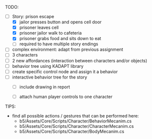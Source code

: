 TODO:
 - [ ] Story: prison escape
   - [x] jailor presses button and opens cell door
   - [x] prisoner leaves cell
   - [x] prisoner jailor walk to cafeteria
   - [x] prisoner grabs food and sits down to eat
   - [ ] required to have multiple story endings
 - [ ] complex environment: adapt from previous assignment
 - [ ] 3 characters
 - [ ] 2 new affordances (interaction between characters and/or objects)
 - [ ] behavior tree using KADAPT library
 - [ ] create specific control node and assign it a behavior
 - [ ] interactive behavior tree for the story
   - [ ] include drawing in report
   - [ ] attach human player controls to one character


TIPS:
- find all possible actions / gestures that can be performed here:
	- b5/Assets/Core/Scripts/Character/BehaviorMecanim.cs
	- b5/Assets/Core/Scripts/Character/CharacterMecanim.cs
	- b5/Assets/Core/Scripts/Character/BodyMecanim.cs


